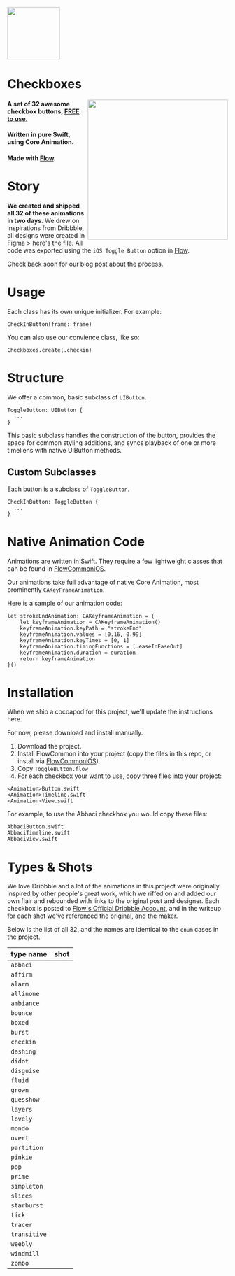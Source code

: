 <a href="https://createwithflow.com/?utm_source=github&utm_medium=checkboxes"><img src="https://github.com/createwithflow/Checkboxes/blob/master/Assets/flow-logo%402x.png" width="120" /></a>

# Checkboxes
<img align="right" src="https://github.com/createwithflow/Checkboxes/blob/master/Assets/checkBoxesAll32Portrait.gif" width="320" />

#### A set of 32 awesome checkbox buttons, <u>FREE to use.</u><br />
#### Written in pure Swift, using Core Animation.<br />
#### Made with [Flow](https://createwithflow.com/?utm_source=github&utm_medium=checkboxes).<br />

# Story
**We created and shipped all 32 of these animations in two days**. We drew on inspirations from Dribbble, all designs were created in Figma > [here's the file](https://www.figma.com/file/SIGnizFPmXI1dYS7A5jdKr/CheckBoxes). All code was exported using the `iOS Toggle Button` option in [Flow](https://createwithflow.com/?utm_source=github&utm_medium=checkboxes).

Check back soon for our blog post about the process.

# Usage
Each class has its own unique initializer. For example:

```
CheckInButton(frame: frame)
```

You can also use our convience class, like so:

```
Checkboxes.create(.checkin)
```

# Structure
We offer a common, basic subclass of `UIButton`.

```
ToggleButton: UIButton {
  ...
}
```

This basic subclass handles the construction of the button, provides the space for common styling additions, and syncs playback of one or more timeliens with native UIButton methods.

## Custom Subclasses
Each button is a subclass of `ToggleButton`.

```
CheckInButton: ToggleButton {
  ...
}
```

# Native Animation Code
Animations are written in Swift. They require a few lightweight classes that can be found in [FlowCommoniOS](https://github.com/createwithflow/FlowCommoniOS).

Our animations take full advantage of native Core Animation, most prominently `CAKeyFrameAnimation`.

Here is a sample of our animation code:

```
let strokeEndAnimation: CAKeyframeAnimation = {
    let keyframeAnimation = CAKeyframeAnimation()
    keyframeAnimation.keyPath = "strokeEnd"
    keyframeAnimation.values = [0.16, 0.99]
    keyframeAnimation.keyTimes = [0, 1] 
    keyframeAnimation.timingFunctions = [.easeInEaseOut]
    keyframeAnimation.duration = duration
    return keyframeAnimation
}()
```

# Installation
When we ship a cocoapod for this project, we'll update the instructions here.

For now, please download and install manually. 

1. Download the project.
2. Install FlowCommon into your project (copy the files in this repo, or install via [FlowCommoniOS](https://github.com/createwithflow/FlowCommoniOS)).
3. Copy `ToggleButton.flow`
4. For each checkbox your want to use, copy three files into your project:

```
<Animation>Button.swift
<Animation>Timeline.swift
<Animation>View.swift
```

For example, to use the Abbaci checkbox you would copy these files:

```
AbbaciButton.swift
AbbaciTimeline.swift
AbbaciView.swift
```


# Types & Shots
We love Dribbble and a lot of the animations in this project were originally inspired by other people's great work, which we riffed on and added our own flair and rebounded with links to the original post and designer. Each checkbox is posted to [Flow's Official Dribbble Account](https://dribbble.com/createwithflow), and in the writeup for each shot we've referenced the original, and the maker. 

Below is the list of all 32, and the names are identical to the `enum` cases in the project.

| type name | shot |
|---|---|
| `abbaci` | []() |
| `affirm` | []() |
| `alarm` | []() |
| `allinone` | []() |
| `ambiance` | []() |
| `bounce` | []() |
| `boxed` | []() |
| `burst` | []() |
| `checkin` | []() |
| `dashing` | []() |
| `didot` | []() |
| `disguise` | []() |
| `fluid` | []() |
| `grown` | []() |
| `guesshow` | []() |
| `layers` | []() |
| `lovely` | []() |
| `mondo` | []() |
| `overt` | []() |
| `partition` | []() |
| `pinkie` | []() |
| `pop` | []() |
| `prime` | []() |
| `simpleton` | []() |
| `slices` | []() |
| `starburst` | []() |
| `tick` | []() |
| `tracer` | []() |
| `transitive` | []() |
| `weebly` | []() |
| `windmill` | []() |
| `zombo` | []() |
